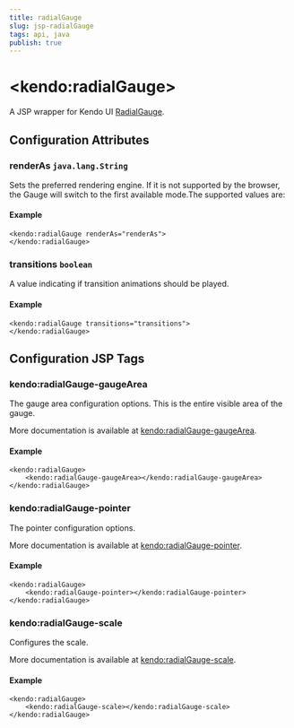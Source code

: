 ```yaml
---
title: radialGauge
slug: jsp-radialGauge
tags: api, java
publish: true
---
```


# \<kendo:radialGauge\>
A JSP wrapper for Kendo UI [RadialGauge](/api/dataviz/radialgauge).

## Configuration Attributes

### renderAs `java.lang.String`

Sets the preferred rendering engine.
If it is not supported by the browser, the Gauge will switch to the first available mode.The supported values are:

#### Example
    <kendo:radialGauge renderAs="renderAs">
    </kendo:radialGauge>

### transitions `boolean`

A value indicating if transition animations should be played.

#### Example
    <kendo:radialGauge transitions="transitions">
    </kendo:radialGauge>


##  Configuration JSP Tags

### kendo:radialGauge-gaugeArea

The gauge area configuration options.
This is the entire visible area of the gauge.

More documentation is available at [kendo:radialGauge-gaugeArea](radialgauge/gaugearea).

#### Example

    <kendo:radialGauge>
        <kendo:radialGauge-gaugeArea></kendo:radialGauge-gaugeArea>
    </kendo:radialGauge>

### kendo:radialGauge-pointer

The pointer configuration options.

More documentation is available at [kendo:radialGauge-pointer](radialgauge/pointer).

#### Example

    <kendo:radialGauge>
        <kendo:radialGauge-pointer></kendo:radialGauge-pointer>
    </kendo:radialGauge>

### kendo:radialGauge-scale

Configures the scale.

More documentation is available at [kendo:radialGauge-scale](radialgauge/scale).

#### Example

    <kendo:radialGauge>
        <kendo:radialGauge-scale></kendo:radialGauge-scale>
    </kendo:radialGauge>

